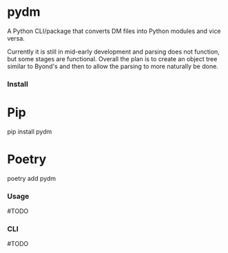# pydm
A Python CLI/package that converts DM files into Python modules and vice versa.

Currently it is still in mid-early development and parsing does not function, but some stages are functional. Overall the plan is to create an object tree similar to Byond's and then to allow the parsing to more naturally be done.

### Install
  # Pip
  pip install pydm
  
  # Poetry
  poetry add pydm
  
### Usage
  #TODO

### CLI
  #TODO


